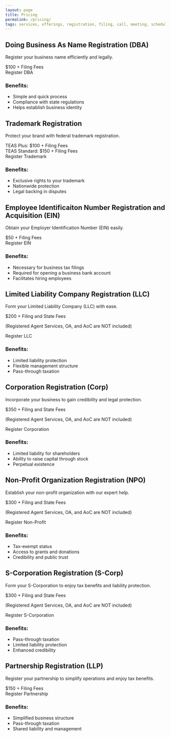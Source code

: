 ```yaml
---
layout: page
title: Pricing
permalink: /pricing/
tags: services, offerings, registration, filing, call, meeting, schedule, message, registration, business, llc, sole-proprietorship, partnership, corporation
---
```



<link rel="stylesheet" href="{{ '/assets/css/pricing.css' | relative_url }}">

<div class="pricing-container">
    <div class="pricing-card">
        <h2>Doing Business As Name Registration (DBA)</h2>
        <p>Register your business name efficiently and legally.</p>
        <div class="price">$100 + Filing Fees</div>
        <a href="https://www.businessinitiative.org/services/dba-registration/" class="cta-button" style="text-decoration:none">Register DBA</a>
        <h3>Benefits:</h3>
        <ul>
            <li>Simple and quick process</li>
            <li>Compliance with state regulations</li>
            <li>Helps establish business identity</li>
        </ul>
    </div>
    <div class="pricing-card">
        <h2>Trademark Registration</h2>
        <p>Protect your brand with federal trademark registration.</p>
        <div class="price">TEAS Plus: $100 + Filing Fees</div>
        <div class="price">TEAS Standard: $150 + Filing Fees</div>
        <a href="https://www.businessinitiative.org/services/trademark-registration/" class="cta-button" style="text-decoration:none">Register Trademark</a>
        <h3>Benefits:</h3>
        <ul>
            <li>Exclusive rights to your trademark</li>
            <li>Nationwide protection</li>
            <li>Legal backing in disputes</li>
        </ul>
    </div>
    <div class="pricing-card">
        <h2>Employee Identificaiton Number Registration and Acquisition (EIN)</h2>
        <p>Obtain your Employer Identification Number (EIN) easily.</p>
        <div class="price">$50 + Filing Fees</div>
        <a href="https://www.businessinitiative.org/services/ein-registration/" class="cta-button" style="text-decoration:none">Register EIN</a>
        <h3>Benefits:</h3>
        <ul>
            <li>Necessary for business tax filings</li>
            <li>Required for opening a business bank account</li>
            <li>Facilitates hiring employees</li>
        </ul>
    </div>
    <div class="pricing-card">
        <h2>Limited Liability Company Registration (LLC)</h2>
        <p>Form your Limited Liability Company (LLC) with ease.</p>
        <div class="price">$200 + Filing and State Fees</div>
        <p>(Registered Agent Services, OA, and AoC are NOT included)</p>
        <a href="https://www.businessinitiative.org/services/llc-registration/" class="cta-button" style="text-decoration:none">Register LLC</a>
        <h3>Benefits:</h3>
        <ul>
            <li>Limited liability protection</li>
            <li>Flexible management structure</li>
            <li>Pass-through taxation</li>
        </ul>
    </div>
    <div class="pricing-card">
        <h2>Corporation Registration (Corp)</h2>
        <p>Incorporate your business to gain credibility and legal protection.</p>
        <div class="price">$350 + Filing and State Fees</div>
        <p>(Registered Agent Services, OA, and AoC are NOT included)</p>
        <a href="https://www.businessinitiative.org/services/corporation-registration/" class="cta-button" style="text-decoration:none">Register Corporation</a>
        <h3>Benefits:</h3>
        <ul>
            <li>Limited liability for shareholders</li>
            <li>Ability to raise capital through stock</li>
            <li>Perpetual existence</li>
        </ul>
    </div>
    <div class="pricing-card">
        <h2>Non-Profit Organization Registration (NPO)</h2>
        <p>Establish your non-profit organization with our expert help.</p>
        <div class="price">$300 + Filing and State Fees</div>
        <p>(Registered Agent Services, OA, and AoC are NOT included)</p>
        <a href="https://www.businessinitiative.org/services/non-profit-registration/" class="cta-button" style="text-decoration:none">Register Non-Profit</a>
        <h3>Benefits:</h3>
        <ul>
            <li>Tax-exempt status</li>
            <li>Access to grants and donations</li>
            <li>Credibility and public trust</li>
        </ul>
    </div>
    <div class="pricing-card">
        <h2>S-Corporation Registration (S-Corp)</h2>
        <p>Form your S-Corporation to enjoy tax benefits and liability protection.</p>
        <div class="price">$300 + Filing and State Fees</div>
        <p>(Registered Agent Services, OA, and AoC are NOT included)</p>
        <a href="https://www.businessinitiative.org/services/s-corporation-registration/" class="cta-button" style="text-decoration:none">Register S-Corporation</a>
        <h3>Benefits:</h3>
        <ul>
            <li>Pass-through taxation</li>
            <li>Limited liability protection</li>
            <li>Enhanced credibility</li>
        </ul>
    </div>
    <div class="pricing-card">
        <h2>Partnership Registration (LLP)</h2>
        <p>Register your partnership to simplify operations and enjoy tax benefits.</p>
        <div class="price">$150 + Filing Fees</div>
        <a href="https://www.businessinitiative.org/services/partnership-registration/" class="cta-button" style="text-decoration:none">Register Partnership</a>
        <h3>Benefits:</h3>
        <ul>
            <li>Simplified business structure</li>
            <li>Pass-through taxation</li>
            <li>Shared liability and management</li>
        </ul>
    </div>
</div>


<!-- Calendly inline widget begin -->
<div class="calendly-inline-widget" data-url="https://calendly.com/businessinitiative/30-minute-consultation-call" style="min-width:320px;height:700px;"></div>
<script type="text/javascript" src="https://assets.calendly.com/assets/external/widget.js" async></script>
<!-- Calendly inline widget end -->

